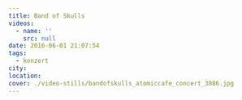 ```yaml
---
title: Band of Skulls
videos:
  - name: ''
    src: null
date: 2016-06-01 21:07:54
tags:
  - konzert
city:
location:
cover: ./video-stills/bandofskulls_atomiccafe_concert_3086.jpg
---
```

